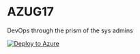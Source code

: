 # AZUG17
DevOps through the prism of the sys admins

[![Deploy to Azure](https://aka.ms/deploytoazurebutton)](https://portal.azure.com/#create/Microsoft.Template/uri/https%3A%2F%2Fraw.githubusercontent.com%2Ftsunami28%2FAZUG17%2Fmain%2FInfra%2Fazuredeploy.json)